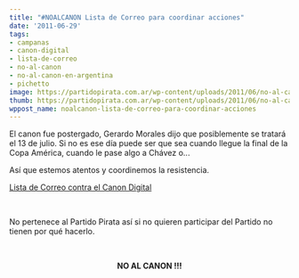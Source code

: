 ```yaml
---
title: "#NOALCANON Lista de Correo para coordinar acciones"
date: '2011-06-29'
tags:
- campanas
- canon-digital
- lista-de-correo
- no-al-canon
- no-al-canon-en-argentina
- pichetto
image: https://partidopirata.com.ar/wp-content/uploads/2011/06/no-al-canon-ok.png
thumb: https://partidopirata.com.ar/wp-content/uploads/2011/06/no-al-canon-ok-150x112.png
wppost_name: noalcanon-lista-de-correo-para-coordinar-acciones
---
```


El canon fue postergado, Gerardo Morales dijo que posiblemente se tratará el 13 de julio. Si no es ese día puede ser que sea cuando llegue la final de la Copa América, cuando le pase algo a Chávez o...

Así que estemos atentos y coordinemos la resistencia.

<a href="https://lists.riseup.net/www/info/noalcanon" target="_blank">Lista de Correo contra el Canon Digital</a>

&nbsp;

No pertenece al Partido Pirata así si no quieren participar del Partido no tienen por qué hacerlo.
<p style="text-align: center;">&nbsp;</p>
<p style="text-align: center;"><strong>NO AL CANON !!!</strong></p>
